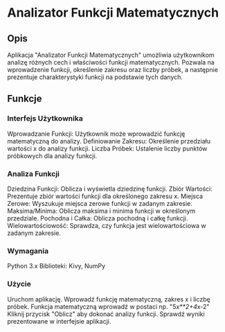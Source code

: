 # Analizator Funkcji Matematycznych
## Opis
Aplikacja "Analizator Funkcji Matematycznych" umożliwia użytkownikom analizę różnych cech i właściwości funkcji matematycznych. Pozwala na wprowadzenie funkcji, określenie zakresu oraz liczby próbek, a następnie prezentuje charakterystyki funkcji na podstawie tych danych.

## Funkcje
### Interfejs Użytkownika
Wprowadzanie Funkcji: Użytkownik może wprowadzić funkcję matematyczną do analizy.
Definiowanie Zakresu: Określenie przedziału wartości x do analizy funkcji.
Liczba Próbek: Ustalenie liczby punktów próbkowych dla analizy funkcji.
### Analiza Funkcji
Dziedzina Funkcji: Oblicza i wyświetla dziedzinę funkcji.
Zbiór Wartości: Prezentuje zbiór wartości funkcji dla określonego zakresu x.
Miejsca Zerowe: Wyszukuje miejsca zerowe funkcji w zadanym zakresie.
Maksima/Minima: Oblicza maksima i minima funkcji w określonym przedziale.
Pochodna i Całka: Oblicza pochodną i całkę funkcji.
Wielowartościowość: Sprawdza, czy funkcja jest wielowartościowa w zadanym zakresie.
### Wymagania
Python 3.x
Biblioteki: Kivy, NumPy

### Użycie
Uruchom aplikację.
Wprowadź funkcję matematyczną, zakres x i liczbę próbek. Funkcja matematyczną wprowadź w postaci np. "5*x**2+4*x-2"
Kliknij przycisk "Oblicz" aby dokonać analizy funkcji.
Sprawdź wyniki prezentowane w interfejsie aplikacji.
